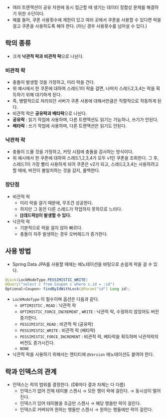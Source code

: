 - 여러 트랜잭션이 공유 자원에 동시 접근할 때 생기는 데이터 정합성 문제를 해결하기 위한 수단이다.
- 예를 들어, 쿠폰 사용횟수에 제한이 있고 여러 곳에서 쿠폰을 사용할 수 있다면 락을 걸고 쿠폰을 사용하도록 해야 한다. (아닌 경우 사용횟수를 넘어설 수 있다.)
## 락의 종류
- 크게 **낙관적 락과 비관적 락**으로 나뉜다.
### 비관적 락
- 충돌이 발생할 것을 가정하고, 미리 락을 건다.
- 위 예시에서 한 쿠폰에 대하여 스레드1이 락을 걸면, 나머지 스레드2,3,4는 락을 획득하기 위해 대기하게 된다.
- 즉, 병렬적으로 처리되던 서버가 쿠폰 사용에 대해서만큼은 직렬적으로 작동하게 된다.
- 비관적 락은 **공유락과 배타락**으로 나뉜다.
- **공유락** : 읽기 작업에 사용하며, 다른 트랜잭션도 읽기는 가능하나, 쓰기가 안된다.
- **배타락** : 쓰기 작업에 사용하며, 다른 트랜잭션은 읽기도 안된다.
### 낙관적 락
- 충돌이 드물 것을 가정하고, 커밋 시점에 충돌을 검사하는 방식이다.
- 위 예시에서 한 쿠폰에 대하여 스레드1,2,3,4가 모두 v1인 쿠폰을 조회한다. 그 후, 스레드1이 가장 빨리 사용하게 되어 쿠폰은 v2가 되고, 스레드2,3,4는 사용하려고 할 때에, 버전이 불일치하는 것을 감지, 롤백한다.
### 장단점
- 비관적 락
    - 미리 락을 걸기 때문에, 무조건 성공한다.
    - 하지만 그 동안 다른 스레드가 작업하지 못하므로 느리다.
    - **[[데드락]]이 발생할 수 있다.**
- 낙관적 락
    - 기본적으로 락을 걸지 않아 빠르다.
    - 충돌이 자주 발생하는 경우 오버헤드가 증가한다.

## 사용 방법
- Spring Data JPA를 사용할 때에는 애노테이션을 바탕으로 손쉽게 락을 걸 수 있다.

```java
@Lock(LockModeType.PESSIMISTIC_WRITE)
@Query("select c from Coupon c where c.id = :id")
Optional<Coupon> findByIdWithLock(@Param("id") Long id);
```

- `LockModeType` 이 필수이며 옵션은 다음과 같다.
    - `OPTIMISTIC` , `READ` : 낙관적 락
    - `OPTIMISTIC_FORCE_INCREMENT` , `WRITE` : 낙관적 락, 수정하지 않았어도 버전 증가한다.
    - `PESSIMISTIC_READ` : 비관적 락 (공유락)
    - `PESSIMISTIC_WRITE` : 비관적 락 (배타락)
    - `PESSIMISTIC_FORCE_INCREMENT` : 비관적 락, 베타락을 획득하며 낙관적락의 버전도 증가시킨다.
    - `NONE`
- 낙관적 락을 사용하기 위해서는 엔티티에 `@Version` 애노테이션도 붙여야 한다.
## 락과 인덱스의 관계
- 인덱스는 락의 범위를 결정한다. (DB마다 결과 자체는 다 다름)
    - 인덱스가 없어 전체 테이블 스캔시 → 모든 행이 락에 걸린다. → 동시성이 떨어진다.
    - 인덱스가 있어 테이블을 조금만 스캔시 → 해당 행들만 락이 걸린다.
    - 인덱스로 커버되어 원하는 행들만 스캔시 → 원하는 행들에만 락이 걸린다.